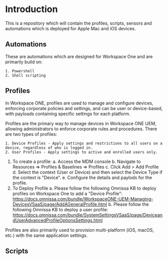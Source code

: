 # Introduction
This is a repository which will contain the profiles, scripts, sensors and automations which is deployed for Apple Mac and iOS devices.

## Automations

These are automations which are designed for Workspace One and are primarily build on:

    1. Powershell
    2. Shell scripting

## Profiles
In Workspace ONE, profiles are used to manage and configure devices, enforcing corporate policies and settings, and can be user or device-based, with payloads containing specific settings for each platform. 

Profiles are the primary way to manage devices in Workspace ONE UEM, allowing administrators to enforce corporate rules and procedures. There are two types of profiles:

    1. Device Profiles - Apply settings and restrictions to all users on a device, regardless of who is logged in. 
    2. User Profiles - Apply settings to active and enrolled users only. 
1. To create a profile:
   a. Access the MDM console
   b. Navigate to Resources => Profiles & Baselines => Profiles
   c. Click Add > Add Profile
   d. Select the context (User or Device) and then select the Device Type if the context is "Device".
   e. Configure the details and paylods for the profile.
2. To Deploy Profile
   a. Please follow the following Omnissa KB to deploy profiles on Workspace One to add a "Device Profile": https://docs.omnissa.com/bundle/WorkspaceONE-UEM-Managing-DevicesVSaaS/page/AddAGeneralProfile.html
   b. Please follow the following Omnissa KB to deploy a user profile: https://docs.omnissa.com/bundle/SystemSettingsVSaaS/page/DeviceandUserAdvancedProfileOptionsSettings.html 

Profiles are also primarily used to provision multi-platform (iOS, macOS, etc.) with the same application settings. 

## Scripts


